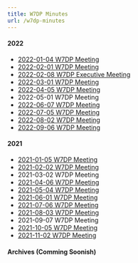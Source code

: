 ```yaml
---
title: W7DP Minutes
url: /w7dp-minutes
---
```


#### 2022

* [2022-01-04 W7DP Meeting](/documents/minutes/W7DP%20Minutes%202022-01-04.pdf)
* [2022-02-01 W7DP Meeting](/documents/minutes/W7DP%20Minutes%202022-02-01.pdf)
* [2022-02-08 W7DP Executive Meeting](/documents/minutes/W7DP%20Executive%20Meeting%2020220208.pdf)
* [2022-03-01 W7DP Meeting](/documents/minutes/W7DP%20Minutes%202022-03-01.pdf)
* [2022-04-05 W7DP Meeting](/documents/minutes/W7DP%20Minutes%202022-04-05.pdf)
* 2022-05-01 W7DP Meeting
* [2022-06-07 W7DP Meeting](/documents/minutes/W7DP%20Minutes%202022-06-07.pdf)
* [2022-07-05 W7DP Meeting](/documents/minutes/W7DP%20Minutes%202022-07-05.pdf)
* [2022-08-02 W7DP Meeting](/documents/minutes/W7DP%20Minutes%202022-08-02.pdf)
* [2022-09-06 W7DP Meeting](/documents/minutes/W7DP%20Minutes%202022-09-06.pdf)


#### 2021

* [2021-01-05 W7DP Meeting](/documents/minutes/W7DP%20Minutes%202021-01-05.pdf)
* [2021-02-02 W7DP Meeting](/documents/minutes/W7DP%20Minutes%202021-02-02.pdf)
* 2021-03-02 W7DP Meeting
* [2021-04-06 W7DP Meeting](/documents/minutes/W7DP%20Minutes%202021-04-06.pdf)
* [2021-05-04 W7DP Meeting](/documents/minutes/W7DP%20Minutes%202021-05-04.pdf)
* [2021-06-01 W7DP Meeting](/documents/minutes/W7DP%20Minutes%202021-06-01.pdf)
* [2021-07-06 W7DP Meeting](/documents/minutes/W7DP%20Minutes%202021-07-06.pdf)
* [2021-08-03 W7DP Meeting](/documents/minutes/W7DP%20Minutes%202021-08-03.pdf)
* 2021-09-07 W7DP Meeting
* [2021-10-05 W7DP Meeting](/documents/minutes/W7DP%20Minutes%202021-10-05.pdf)
* [2021-11-02 W7DP Meeting](/documents/minutes/W7DP%20Minutes%202021-11-02.pdf)


#### Archives (Comming Soonish)
